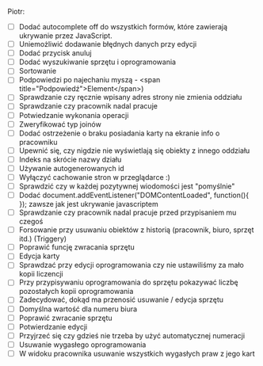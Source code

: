 Piotr: <br/>
  - [ ] Dodać autocomplete off do wszystkich formów, które zawierają ukrywanie przez JavaScript.
  - [ ] Uniemożliwić dodawanie błędnych danych przy edycji
  - [ ] Dodać przycisk anuluj
  - [ ] Dodać wyszukiwanie sprzętu i oprogramowania
  - [ ] Sortowanie
  - [ ] Podpowiedzi po najechaniu myszą - \<span title="Podpowiedź">Element\</span>)
  - [ ] Sprawdzanie czy ręcznie wpisany adres strony nie zmienia oddziału
  - [ ] Sprawdzanie czy pracownik nadal pracuje
  - [ ] Potwiedzanie wykonania operacji
  - [ ] Zweryfikować typ joinów
  - [ ] Dodać ostrzeżenie o braku posiadania karty na ekranie info o pracowniku
  - [ ] Upewnić się, czy nigdzie nie wyświetlają się obiekty z innego oddziału
  - [ ] Indeks na skrócie nazwy działu
  - [ ] Używanie autogenerowanych id
  - [ ] Wyłączyć cachowanie stron w przeglądarce :)
  - [ ] Sprawdzić czy w każdej pozytywnej wiodomości jest "pomyślnie"
  - [ ] Dodać document.addEventListener("DOMContentLoaded", function(){ }); zawsze jak jest ukrywanie javascriptem
  - [ ] Sprawdzanie czy pracownik nadal pracuje przed przypisaniem mu czegoś
  - [ ] Forsowanie przy usuwaniu obiektów z historią (pracownik, biuro, sprzęt itd.) (Triggery)
  - [ ] Poprawić funcję zwracania sprzętu
  - [ ] Edycja karty
  - [ ] Sprawdzać przy edycji oprogramowania czy nie ustawiliśmy za mało kopii liczencji
  - [ ] Przy przypisywaniu oprogramowania do sprzętu pokazywać liczbę pozostałych kopii oprogramowania
  - [ ] Zadecydować, dokąd ma przenosić usuwanie / edycja sprzętu
  - [ ] Domyślna wartość dla numeru biura
  - [ ] Poprawić zwracanie sprzętu
  - [ ] Potwierdzanie edycji
  - [ ] Przyjrzeć się czy gdzieś nie trzeba by użyć automatycznej numeracji
  - [ ] Usuwanie wygasłego oprogramowania
  - [ ] W widoku pracownika usuwanie wszystkich wygasłych praw z jego kart